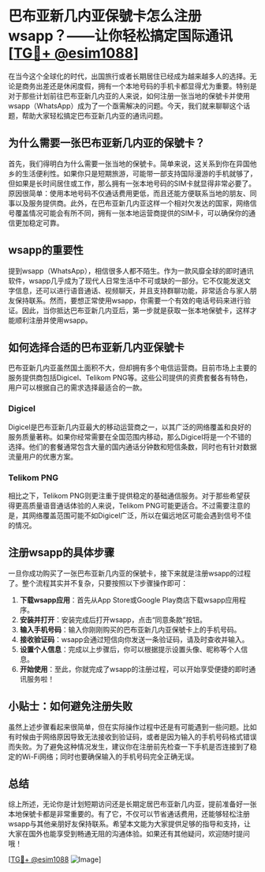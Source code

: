 # 巴布亚新几内亚保號卡怎么注册wsapp？——让你轻松搞定国际通讯[[TG💪+ @esim1088](https://t.me/s/esim1088)]

在当今这个全球化的时代，出国旅行或者长期居住已经成为越来越多人的选择。无论是商务出差还是休闲度假，拥有一个本地号码的手机卡都显得尤为重要。特别是对于那些计划前往巴布亚新几内亚的人来说，如何注册一张当地的保號卡并使用wsapp（WhatsApp）成为了一个亟需解决的问题。今天，我们就来聊聊这个话题，帮助大家轻松搞定巴布亚新几内亚的通讯问题。

## 为什么需要一张巴布亚新几内亚的保號卡？

首先，我们得明白为什么需要一张当地的保號卡。简单来说，这关系到你在异国他乡的生活便利性。如果你只是短期旅游，可能带一部支持国际漫游的手机就够了，但如果是长时间居住或工作，那么拥有一张本地号码的SIM卡就显得非常必要了。原因很简单：使用本地号码不仅通话费用更低，而且还能方便联系当地的朋友、同事以及服务提供商。此外，在巴布亚新几内亚这样一个相对欠发达的国家，网络信号覆盖情况可能会有所不同，拥有一张本地运营商提供的SIM卡，可以确保你的通信更加稳定可靠。

## wsapp的重要性

提到wsapp（WhatsApp），相信很多人都不陌生。作为一款风靡全球的即时通讯软件，wsapp几乎成为了现代人日常生活中不可或缺的一部分。它不仅能发送文字信息，还可以进行语音通话、视频聊天，并且支持群聊功能，非常适合与家人朋友保持联系。然而，要想正常使用wsapp，你需要一个有效的电话号码来进行验证。因此，当你抵达巴布亚新几内亚后，第一步就是获取一张本地保號卡，这样才能顺利注册并使用wsapp。

## 如何选择合适的巴布亚新几内亚保號卡

巴布亚新几内亚虽然国土面积不大，但却拥有多个电信运营商。目前市场上主要的服务提供商包括Digicel、Telikom PNG等。这些公司提供的资费套餐各有特色，用户可以根据自己的需求选择最适合的一款。

### Digicel

Digicel是巴布亚新几内亚最大的移动运营商之一，以其广泛的网络覆盖和良好的服务质量著称。如果你经常需要在全国范围内移动，那么Digicel将是一个不错的选择。他们的套餐通常包含大量的国内通话分钟数和短信条数，同时也有针对数据流量用户的优惠方案。

### Telikom PNG

相比之下，Telikom PNG则更注重于提供稳定的基础通信服务。对于那些希望获得更高质量语音通话体验的人来说，Telikom PNG可能更适合。不过需要注意的是，其网络覆盖范围可能不如Digicel广泛，所以在偏远地区可能会遇到信号不佳的情况。

## 注册wsapp的具体步骤

一旦你成功购买了一张巴布亚新几内亚的保號卡，接下来就是注册wsapp的过程了。整个流程其实并不复杂，只要按照以下步骤操作即可：

1. **下载wsapp应用**：首先从App Store或Google Play商店下载wsapp应用程序。
2. **安装并打开**：安装完成后打开wsapp，点击“同意条款”按钮。
3. **输入手机号码**：输入你刚刚购买的巴布亚新几内亚保號卡上的手机号码。
4. **接收验证码**：wsapp会通过短信向你发送一条验证码，请及时查收并输入。
5. **设置个人信息**：完成以上步骤后，你可以根据提示设置头像、昵称等个人信息。
6. **开始使用**：至此，你就完成了wsapp的注册过程，可以开始享受便捷的即时通讯服务啦！

## 小贴士：如何避免注册失败

虽然上述步骤看起来很简单，但在实际操作过程中还是有可能遇到一些问题。比如有时候由于网络原因导致无法接收到验证码，或者是因为输入的手机号码格式错误而失败。为了避免这种情况发生，建议你在注册前先检查一下手机是否连接到了稳定的Wi-Fi网络；同时也要确保输入的手机号码完全正确无误。

## 总结

综上所述，无论你是计划短期访问还是长期定居巴布亚新几内亚，提前准备好一张本地保號卡都是非常重要的。有了它，不仅可以节省通话费用，还能够轻松注册wsapp与其他亲朋好友保持联系。希望本文能为大家提供足够的指导和支持，让大家在国外也能享受到畅通无阻的沟通体验。如果还有其他疑问，欢迎随时提问哦！

[[TG💪+ @esim1088](https://t.me/s/esim1088) ![Image](https://i.postimg.cc/4NQfJmqS/Snipaste-2025-05-13-00-14-12.png)]